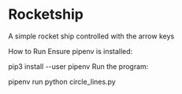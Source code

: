 # Rocketship
A simple rocket ship controlled with the arrow keys

How to Run
Ensure pipenv is installed:

pip3 install --user pipenv
Run the program:

pipenv run python circle_lines.py
